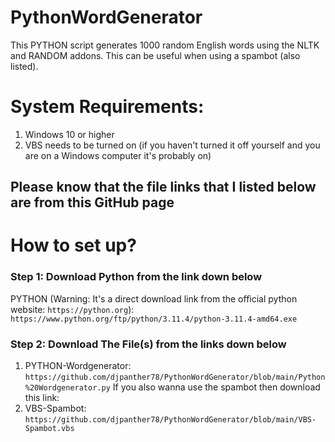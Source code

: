 # PythonWordGenerator
This PYTHON script generates 1000 random English words using the NLTK and RANDOM addons. This can be useful when using a spambot (also listed).

# System Requirements:
1. Windows 10 or higher
2. VBS needs to be turned on (if you haven't turned it off yourself and you are on a Windows computer it's probably on)

## Please know that the file links that I listed below are from this GitHub page

# How to set up?
### Step 1: Download Python from the link down below
PYTHON (Warning: It's a direct download link from the official python website: `https://python.org`): `https://www.python.org/ftp/python/3.11.4/python-3.11.4-amd64.exe`
### Step 2: Download The File(s) from the links down below
1. PYTHON-Wordgenerator: `https://github.com/djpanther78/PythonWordGenerator/blob/main/Python%20Wordgenerator.py`
If you also wanna use the spambot then download this link:
2. VBS-Spambot: `https://github.com/djpanther78/PythonWordGenerator/blob/main/VBS-Spambot.vbs`
